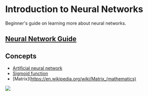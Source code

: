 # Introduction to Neural Networks

Beginner's guide on learning more about neural networks.

## [Neural Network Guide](https://github.com/AnimeMei/Intro-to-Neural-Networks/blob/master/Intro_NN.ipynb)

## Concepts
- [Artificial neural network](https://en.wikipedia.org/wiki/Artificial_neural_network)
- [Sigmoid function](https://ipfs.io/ipfs/QmXoypizjW3WknFiJnKLwHCnL72vedxjQkDDP1mXWo6uco/wiki/Sigmoid_function.html)
- [Matrix](https://en.wikipedia.org/wiki/Matrix_(mathematics)

![](https://i.ytimg.com/vi/kNPGXgzxoHw/maxresdefault.jpg)

